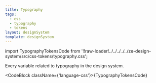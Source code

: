 ```yaml
---
title: Typography
tags:
  - css
  - typography
  - tokens
layout: designSystem
template: designSystem
---
```


<!-- CODE IMPORTS -->

<!-- prettier-ignore -->
import TypographyTokensCode from '!!raw-loader!../../../../../ze-design-system/src/css-tokens/typography.css';

<!-- END CODE IMPORTS -->

<DocHeader props={props}/>

Every variable related to typography in the design system.

<CodeBlock className={'language-css'}>{TypographyTokensCode}</CodeBlock>

